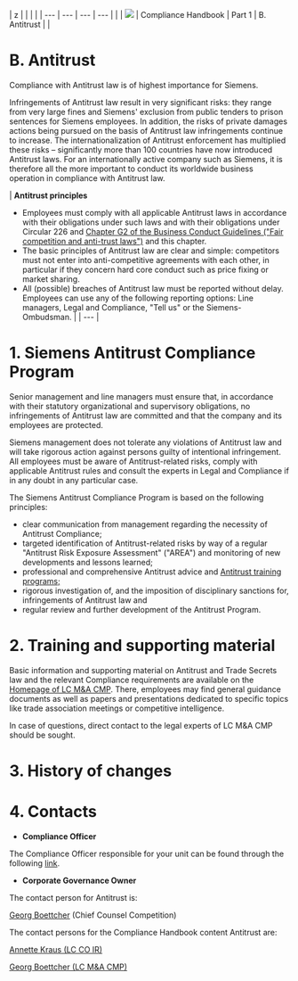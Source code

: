 | z |
 |
 |
 |
| --- | --- | --- | --- |
|
 | ![](RackMultipart20210417-4-1ox6o6y_html_21342cc7f247204e.png) | Compliance Handbook | Part 1 | B. Antitrust |
 |

# B. Antitrust

Compliance with Antitrust law is of highest importance for Siemens.

Infringements of Antitrust law result in very significant risks: they range from very large fines and Siemens&#39; exclusion from public tenders to prison sentences for Siemens employees. In addition, the risks of private damages actions being pursued on the basis of Antitrust law infringements continue to increase. The internationalization of Antitrust enforcement has multiplied these risks – significantly more than 100 countries have now introduced Antitrust laws. For an internationally active company such as Siemens, it is therefore all the more important to conduct its worldwide business operation in compliance with Antitrust law.

| **Antitrust principles**
- Employees must comply with all applicable Antitrust laws in accordance with their obligations under such laws and with their obligations under Circular 226 and [Chapter G2 of the Business Conduct Guidelines (&quot;Fair competition and anti-trust laws&quot;)](https://intranet.legal-compliance.siemens.com/docs/2019_SAG_BCG_English_FINAL.pdf) and this chapter.
- The basic principles of Antitrust law are clear and simple: competitors must not enter into anti-competitive agreements with each other, in particular if they concern hard core conduct such as price fixing or market sharing.
- All (possible) breaches of Antitrust law must be reported without delay. Employees can use any of the following reporting options: Line managers, Legal and Compliance, &quot;Tell us&quot; or the Siemens-Ombudsman.
 |
| --- |

# 1. Siemens Antitrust Compliance Program

Senior management and line managers must ensure that, in accordance with their statutory organizational and supervisory obligations, no infringements of Antitrust law are committed and that the company and its employees are protected.

Siemens management does not tolerate any violations of Antitrust law and will take rigorous action against persons guilty of intentional infringement. All employees must be aware of Antitrust-related risks, comply with applicable Antitrust rules and consult the experts in Legal and Compliance if in any doubt in any particular case.

The Siemens Antitrust Compliance Program is based on the following principles:

- clear communication from management regarding the necessity of Antitrust Compliance;
- targeted identification of Antitrust-related risks by way of a regular &quot;Antitrust Risk Exposure Assessment&quot; (&quot;AREA&quot;) and monitoring of new developments and lessons learned;
- professional and comprehensive Antitrust advice and [Antitrust training programs;](https://intranet.for.siemens.com/cms/059/en/about/org/Pages/legal_cmp.aspx)
- rigorous investigation of, and the imposition of disciplinary sanctions for, infringements of Antitrust law and
- regular review and further development of the Antitrust Program.

# 2. Training and supporting material

Basic information and supporting material on Antitrust and Trade Secrets law and the relevant Compliance requirements are available on the [Homepage of LC M&amp;A CMP](https://intranet.for.siemens.com/cms/059/en/about/org/Pages/legal_cmp.aspx). There, employees may find general guidance documents as well as papers and presentations dedicated to specific topics like trade association meetings or competitive intelligence.

In case of questions, direct contact to the legal experts of LC M&amp;A CMP should be sought.

# 3. History of changes
# 4. Contacts

- **Compliance Officer**

The Compliance Officer responsible for your unit can be found through the following [link](https://intranet.for.siemens.com/cms/059/de/about/org/Pages/compliance_organization.aspx).

- **Corporate Governance Owner**

The contact person for Antitrust is:

[Georg Boettcher](https://scd.siemens.com/luz/IdentitySearch?cn=BOETTCHER+FRIEDRICH+GEORG+Z001PJ1T&amp;tcgid=Z001PJ1T&amp;c=CO&amp;o=SIEMENS&amp;ou=EM&amp;l=TEJ+B&amp;department=LC+LAM+RC-CO&amp;&amp;utI=I&amp;utX=X&amp;utT=T&amp;rtH=H&amp;rtS=S&amp;rtZ=Z&amp;rtO=O&amp;rtAktiv=A) (Chief Counsel Competition)

The contact persons for the Compliance Handbook content Antitrust are:

[Annette Kraus (LC CO IR)](https://scd.siemens.com/luz/IdentitySearch?cn=KRAUS+ANNETTE+Z002K99S&amp;tcgid=Z002K99S&amp;c=DE&amp;o=SIEMENS&amp;ou=LC&amp;l=MCH+P&amp;department=LC+CO+IR&amp;&amp;utI=I&amp;utX=X&amp;utT=T&amp;rtH=H&amp;rtS=S&amp;rtZ=Z&amp;rtO=O&amp;rtAktiv=A)

[Georg Boettcher (LC M&amp;A CMP)](https://scd.siemens.com/luz/IdentitySearch?cn=BOETTCHER+GEORG+Z001PJ1T&amp;tcgid=Z001PJ1T&amp;c=DE&amp;o=SIEMENS&amp;ou=LC&amp;l=MCH+P&amp;department=LC+M%26A+CMP&amp;&amp;utI=I&amp;utX=X&amp;utT=T&amp;rtH=H&amp;rtS=S&amp;rtZ=Z&amp;rtO=O&amp;rtAktiv=A)